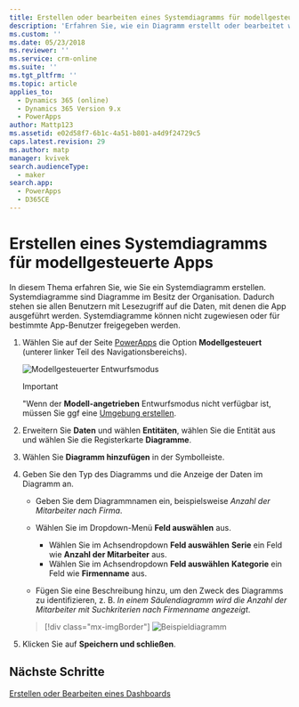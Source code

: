 ```yaml
---
title: Erstellen oder bearbeiten eines Systemdiagramms für modellgesteuerte Apps in PowerApps | MicrosoftDocs
description: 'Erfahren Sie, wie ein Diagramm erstellt oder bearbeitet wird'
ms.custom: ''
ms.date: 05/23/2018
ms.reviewer: ''
ms.service: crm-online
ms.suite: ''
ms.tgt_pltfrm: ''
ms.topic: article
applies_to:
  - Dynamics 365 (online)
  - Dynamics 365 Version 9.x
  - PowerApps
author: Mattp123
ms.assetid: e02d58f7-6b1c-4a51-b801-a4d9f24729c5
caps.latest.revision: 29
ms.author: matp
manager: kvivek
search.audienceType:
  - maker
search.app:
  - PowerApps
  - D365CE
---
```

# <a name="create-a-model-driven-app-system-chart"></a>Erstellen eines Systemdiagramms für modellgesteuerte Apps

In diesem Thema erfahren Sie, wie Sie ein Systemdiagramm erstellen. Systemdiagramme sind Diagramme im Besitz der Organisation. Dadurch stehen sie allen Benutzern mit Lesezugriff auf die Daten, mit denen die App ausgeführt werden. Systemdiagramme können nicht zugewiesen oder für bestimmte App-Benutzer freigegeben werden.  
  
1. Wählen Sie auf der Seite [PowerApps](https://web.powerapps.com/?utm_source=padocs&utm_medium=linkinadoc&utm_campaign=referralsfromdoc) die Option **Modellgesteuert** (unterer linker Teil des Navigationsbereichs).  

     ![Modellgesteuerter Entwurfsmodus](media/model-driven-switch.png)

    > [!IMPORTANT]
    > "Wenn der **Modell-angetrieben** Entwurfsmodus nicht verfügbar ist, müssen Sie ggf eine [Umgebung erstellen](https://docs.microsoft.com/powerapps/administrator/create-environment).     
  
2. Erweitern Sie **Daten** und wählen **Entitäten**, wählen Sie die Entität aus und wählen Sie die Registerkarte **Diagramme**.  
  
3.  Wählen Sie **Diagramm hinzufügen** in der Symbolleiste.  
  
4.  Geben Sie den Typ des Diagramms und die Anzeige der Daten im Diagramm an.  
  
    -   Geben Sie dem Diagrammnamen ein, beispielsweise *Anzahl der Mitarbeiter nach Firma*.  
  
    -   Wählen Sie im Dropdown-Menü **Feld auswählen** aus. 
        - Wählen Sie im Achsendropdown **Feld auswählen** **Serie** ein Feld wie **Anzahl der Mitarbeiter** aus.  
        - Wählen Sie im Achsendropdown **Feld auswählen** **Kategorie** ein Feld wie **Firmenname** aus.
  
    -   Fügen Sie eine Beschreibung hinzu, um den Zweck des Diagramms zu identifizieren, z. B. *In einem Säulendiagramm wird die Anzahl der Mitarbeiter mit Suchkriterien nach Firmenname angezeigt*. 

    > [!div class="mx-imgBorder"] 
    > ![Beispieldiagramm](media/sample-chart.png)
  
5.  Klicken Sie auf **Speichern und schließen**.  

## <a name="next-steps"></a>Nächste Schritte  
[Erstellen oder Bearbeiten eines Dashboards](create-edit-dashboards.md)
